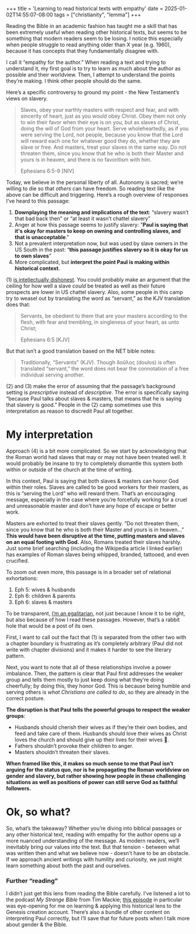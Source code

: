 +++
title = 'Learning to read historical texts with empathy'
date = 2025-01-02T14:55:07-08:00
tags = ["christianity", "lemma"]
+++

Reading the Bible in an academic fashion has taught me a skill that has been extremely useful when reading other historical texts, but seems to be something that modern readers seem to be losing. I notice this especially when people struggle to read anything older than X year (e.g. 1960), because it has concepts that they fundamentally disagree with.

I call it “empathy for the author.” When reading a text and trying to understand it, my first goal is to try to learn as much about the author as possible and their worldview. Then, I attempt to understand the points they’re making. I think other people should do the same.

Here’s a specific controversy to ground my point - the New Testament’s views on slavery.

> Slaves, obey your earthly masters with respect and fear, and with sincerity of heart, just as you would obey Christ. Obey them not only to win their favor when their eye is on you, but as slaves of Christ, doing the will of God from your heart. Serve wholeheartedly, as if you were serving the Lord, not people, because you know that the Lord will reward each one for whatever good they do, whether they are slave or free. And masters, treat your slaves in the same way. Do not threaten them, since you know that he who is both their Master and yours is in heaven, and there is no favoritism with him.
>
> Ephesians 6:5-9 [NIV]

Today, we believe in the personal liberty of all. Autonomy is sacred; we’re willing to die so that *others* can have freedom. So reading text like the above can be difficult and triggering. Here’s a rough overview of responses I’ve heard to this passage:

1. **Downplaying the meaning and implications of the text**: “slavery wasn’t that bad back then” or “at least it wasn’t chattel slavery”
2. Anger at how this passage seems to justify slavery: "**Paul is saying that it's okay for masters to keep on owning and controlling slaves, and that is unacceptable**."
3. Not a prevalent interpretation now, but was used by slave owners in the US South in the past: “**this passage justifies slavery so it is okay for us to own slaves**”
4. More complicated, but **interpret the point Paul is making within historical context**.

(1) [is intellectually dishonest](https://en.wikipedia.org/wiki/Slavery_in_ancient_Rome). You could probably make an argument that the ceiling for how well a slave *could* be treated as well as their future prospects are lower in US chattel slavery. Also, some people in this camp try to weasel out by translating the word as “servant,” as the KJV translation does that:

> Servants, be obedient to them that are your masters according to the flesh, with fear and trembling, in singleness of your heart, as unto Christ;
>
> Ephesians 6:5 [KJV]

But that isn’t a good translation based on the NET bible notes:

> Traditionally, “Servants” (KJV). Though δοῦλος (doulos) is often translated “servant,” the word does not bear the connotation of a free individual serving another.

(2) and (3) make the error of assuming that the passage’s background setting is *prescriptive* instead of *descriptive*. The error is specifically saying “because Paul talks about slaves & masters, that means that he is saying that slavery is good.” People in the (2) camp sometimes use this interpretation as reason to discredit Paul all together.

# My interpretation

Approach (4) is a bit more complicated. So we start by acknowledging that the Roman world had slaves that may or may not have been treated well. It would probably be insane to try to completely dismantle this system both within or outside of the church at the time of writing.

In this context, Paul is saying that both slaves & masters can honor God within their roles. Slaves are called to be good workers for their masters, as this is “serving the Lord” who will reward them. That’s an encouraging message, especially in the case where you’re forcefully working for a cruel and unreasonable master and don’t have any hope of escape or better work.

Masters are exhorted to treat their slaves gently. “Do not threaten them, since you know that he who is both their Master and yours is in heaven…” **This would have been disruptive at the time, putting masters and slaves on an equal footing with God.** Also, Romans treated their slaves harshly. Just some brief searching (including the Wikipedia article I linked earlier) has examples of Roman slaves being whipped, branded, tattooed, and even crucified.

To zoom out even more, this passage is in a broader set of relational exhortations:

1. Eph 5: wives & husbands
2. Eph 6: children & parents
3. Eph 6: slaves & masters

To be transparent, [I’m an egalitarian](https://en.wikipedia.org/wiki/Christian_egalitarianism), not just because I know it to be right, but also because of how I read these passages. However, that’s a rabbit hole that would be a post of its own.

First, I want to call out the fact that (1) is separated from the other two with a chapter boundary is frustrating as it’s completely arbitrary (Paul did not write with chapter divisions) and it makes it harder to see the literary pattern.

Next, you want to note that all of these relationships involve a power imbalance. Then, the pattern is clear that Paul first addresses the weaker group and tells them mostly to just keep doing what they’re doing cheerfully; by doing this, they honor God. This is because being humble and serving others is *what Christians are called to do*, so they are already in the correct posture.

**The disruption is that Paul tells the powerful groups to respect the weaker groups**:

- Husbands should cherish their wives as if they’re their own bodies, and feed and take care of them. Husbands should love their wives as Christ loves the church and should give up their lives for their wives 🫢.
- Fathers shouldn’t provoke their children to anger.
- Masters shouldn’t threaten their slaves.

**When framed like this, it makes so much sense to me that Paul isn’t arguing for the status quo, nor is he propagating the Roman worldview on gender and slavery, but rather showing how people in these challenging situations as well as positions of power can still serve God as faithful followers.**

# Ok, so what?

So, what’s the takeaway? Whether you’re diving into biblical passages or any other historical text, reading with empathy for the author opens up a more nuanced understanding of the message. As modern readers, we’ll inevitably bring our values into the text. But that tension - between what was written then and what we believe now - doesn't have to be an obstacle. If we approach ancient writings with humility and curiosity, we just might learn something about both the past and ourselves.

### **Further “reading”**

I didn’t just get this lens from reading the Bible carefully. I’ve listened a lot to the podcast *My Strange Bible* from Tim Mackie; [this episode](https://open.spotify.com/episode/6LJ75lxHWUvZfeHb3gXvZx?si=80c03947df4a49b2) in particular was eye-opening for me on learning & applying this historical lens to the Genesis creation account. There’s also a bundle of other content on interpreting Paul correctly, but I’ll save that for future posts when I talk more about gender & the Bible.
